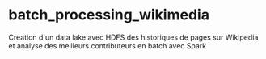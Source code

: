 # batch_processing_wikimedia
Creation d'un data lake avec HDFS des historiques de pages sur Wikipedia et analyse des meilleurs contributeurs en batch avec Spark

